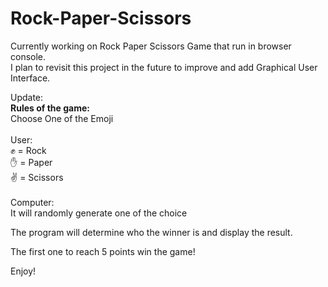 # Rock-Paper-Scissors
Currently working on Rock Paper Scissors Game that run in browser console. \
I plan to revisit this project in the future to improve and add Graphical User Interface.

Update: \
**Rules of the game:**\
Choose One of the Emoji\
\
  User: \
  ✊ = Rock\
  ✋ = Paper\
  ✌️ = Scissors
  \
  \
Computer:
  \
It will randomly generate one of the choice

The program will determine who the winner is and display the result. 

The first one to reach 5 points win the game!

Enjoy!
